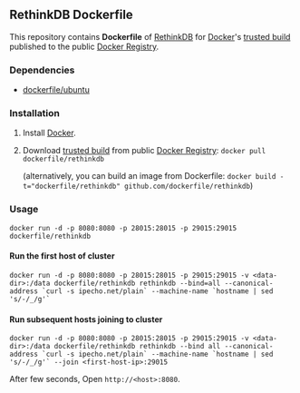## RethinkDB Dockerfile


This repository contains **Dockerfile** of [RethinkDB](http://www.rethinkdb.com/) for [Docker](https://www.docker.io/)'s [trusted build](https://index.docker.io/u/dockerfile/rethinkdb/) published to the public [Docker Registry](https://index.docker.io/).


### Dependencies

* [dockerfile/ubuntu](http://dockerfile.github.io/#/ubuntu)


### Installation

1. Install [Docker](https://www.docker.io/).

2. Download [trusted build](https://index.docker.io/u/dockerfile/rethinkdb/) from public [Docker Registry](https://index.docker.io/): `docker pull dockerfile/rethinkdb`

   (alternatively, you can build an image from Dockerfile: `docker build -t="dockerfile/rethinkdb" github.com/dockerfile/rethinkdb`)


### Usage

    docker run -d -p 8080:8080 -p 28015:28015 -p 29015:29015 dockerfile/rethinkdb

#### Run the first host of cluster

    docker run -d -p 8080:8080 -p 28015:28015 -p 29015:29015 -v <data-dir>:/data dockerfile/rethinkdb rethinkdb --bind=all --canonical-address `curl -s ipecho.net/plain` --machine-name `hostname | sed 's/-/_/g'`

#### Run subsequent hosts joining to cluster

    docker run -d -p 8080:8080 -p 28015:28015 -p 29015:29015 -v <data-dir>:/data dockerfile/rethinkdb rethinkdb --bind all --canonical-address `curl -s ipecho.net/plain` --machine-name `hostname | sed 's/-/_/g'` --join <first-host-ip>:29015

After few seconds, Open `http://<host>:8080`.
